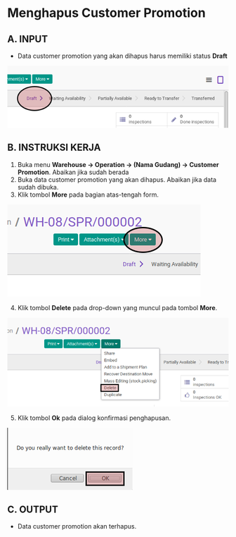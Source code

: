 # Menghapus Customer Promotion

## A. INPUT

* Data customer promotion yang akan dihapus harus memiliki status **Draft**

![](../../img/customer-promotion/status-draft.png)

## B. INSTRUKSI KERJA

1. Buka menu **Warehouse -> Operation -> (Nama Gudang) -> Customer Promotion**. Abaikan jika sudah berada
2. Buka data customer promotion yang akan dihapus. Abaikan jika data sudah dibuka.
3. Klik tombol **More** pada bagian atas-tengah form.

![](../../img/customer-promotion/tombol-more.png)

4. Klik tombol **Delete** pada drop-down yang muncul pada tombol **More**.

![](../../img/customer-promotion/tombol-hapus-form.png)

5. Klik tombol **Ok** pada dialog konfirmasi penghapusan.

![](../../img/customer-promotion/tombol-ok-hapus.png)

## C. OUTPUT

* Data customer promotion akan terhapus.
